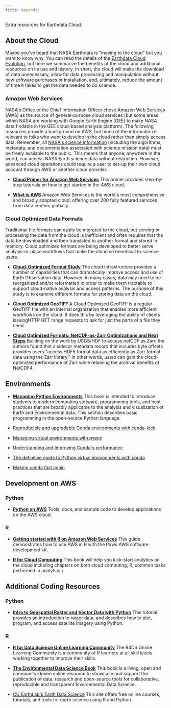 ```yaml
---
title: Appendix
---
```


Extra resources for Earthdata Cloud.

## About the Cloud

Maybe you've heard that NASA Earthdata is "moving to the cloud" but you want to know why. You can read the details of the [Earthdata Cloud Evolution](https://www.earthdata.nasa.gov/eosdis/cloud-evolution), but here we summarize the benefits of the cloud and additional resources on its use and history. In short, the cloud will make the download of data unnecessary, allow for data processing and manipulation without new software purchases or installation, and, ultimately, reduce the amount of time it takes to get the data needed to do science.

### Amazon Web Services

NASA's Office of the Chief Information Officer chose Amazon Web Services (AWS) as the source of general-purpose cloud services (but some areas within NASA are working with Google Earth Engine (GEE) to make NASA data findable in the GEE cloud-based analysis platform). The following resources provide a background on AWS, but much of the information is relevant to folks who want to develop in the cloud rather than simply access data. Remember, all [NASA's science information](https://science.nasa.gov/researchers/science-data/science-information-policy) (including the algorithms, metadata, and documentation associated with science mission data) must be freely available to the public. This means that anyone, anywhere in the world, can access NASA Earth science data without restriction. However, advanced cloud operations could require a user to set-up their own cloud account through AWS or another cloud provider.

-   [**Cloud Primer for Amazon Web Services**](https://earthdata.nasa.gov/learn/user-resources/webinars-and-tutorials/cloud-primer) This primer provides step-by-step tutorials on how to get started in the AWS cloud.

-   [**What is AWS**](https://aws.amazon.com/what-is-aws/) Amazon Web Services is the world's most comprehensive and broadly adopted cloud, offering over 200 fully featured services from data centers globally.

### Cloud Optimized Data Formats

Traditional file formats can easily be migrated to the cloud, but serving or processing the data from the cloud is inefficient and often requires that the data be downloaded and then translated to another format and stored in memory. Cloud optimized formats are being developed to better serve analysis-in-place workflows that make the cloud so beneficial to science users.

-   [**Cloud-Optimized Format Study**](https://ntrs.nasa.gov/citations/20200001178) The cloud infrastructure provides a number of capabilities that can dramatically improve access and use of Earth Observation data. However, in many cases, data may need to be reorganized and/or reformatted in order to make them tractable to support cloud-native analysis and access patterns. The purpose of this study is to examine different formats for storing data on the cloud.

-   [**Cloud Optimized GeoTIFF**](https://www.cogeo.org/) A Cloud Optimized GeoTIFF is a regular GeoTIFF file with an internal organization that enables more efficient workflows on the cloud. It does this by leveraging the ability of clients issuing ​HTTP GET range requests to ask for just the parts of a file they need.

-   [**Cloud Optimized Formats: NetCDF-as-Zarr Optimizations and Next Steps**](https://www.element84.com/blog/cloud-optimized-formats-netcdf-as-zarr-optimizations-and-next-steps) Building on the work by USGS/HDF to access netCDF as Zarr, the authors found that a sidecar metadata record that includes byte offsets provides users "access HDF5 format data as efficiently as Zarr format data using the Zarr library." In other words, users can gain the cloud-optimized performance of Zarr while retaining the archival benefits of NetCDF4.

## Environments

-   [**Managing Python Environments**](https://earth-env-data-science.github.io/lectures/environment/python_environments.html) This book is intended to introduce students to modern computing software, programming tools, and best practices that are broadly applicable to the analysis and visualization of Earth and Environmental data. This section describes basic programming in the open-source Python language.

-   [Reproducible and upgradable Conda environments with conda-lock](https://pythonspeed.com/articles/conda-dependency-management/)

-   [Managing virtual environments with pyenv](https://towardsdatascience.com/managing-virtual-environment-with-pyenv-ae6f3fb835f8)

-   [Understanding and Improving Conda's performance](https://www.anaconda.com/blog/understanding-and-improving-condas-performance)

-   [The definitive guide to Python virtual environments with conda](https://whiteboxml.com/blog/the-definitive-guide-to-python-virtual-environments-with-conda)

-   [Making conda fast again](https://wolfv.medium.com/making-conda-fast-again-4da4debfb3b7)

## Development on AWS

### Python

-   [**Python on AWS**](https://aws.amazon.com/developer/language/python/) Tools, docs, and sample code to develop applications on the AWS cloud.

### R

-   [**Getting started with R on Amazon Web Services**](https://aws.amazon.com/blogs/opensource/getting-started-with-r-on-amazon-web-services/) This guide demonstrates how to use AWS in R with the Paws AWS software development kit.

-   [**R for Cloud Computing**](https://doi.org/10.1007/978-1-4939-1702-0) This book will help you kick-start analytics on the cloud including chapters on both cloud computing, R, common tasks performed in analytics.\

## Additional Coding Resources

### Python

-   [**Intro to Geospatial Raster and Vector Data with Python**](https://carpentries-incubator.github.io/geospatial-python/) This tutorial provides an introduction to raster data, and describes how to plot, program, and access satellite imagery using Python.

### R

-   [**R for Data Science Online Learning Community**](https://www.rfordatasci.com/) The R4DS Online Learning Community is a community of R learners at all skill levels working together to improve their skills.

-   [**The Environmental Data Science Book**](https://the-environmental-ds-book.netlify.app/welcome.html) This book is a living, open and community-driven online resource to showcase and support the publication of data, research and open-source tools for collaborative, reproducible and transparent Environmental Data Science.

-   [CU EarthLab's Earth Data Science](https://www.earthdatascience.org/) This site offers free online courses, tutorials, and tools for earth science using R and Python.
